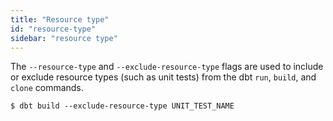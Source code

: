 ```yaml
---
title: "Resource type"
id: "resource-type"
sidebar: "resource type"
---
```


The `--resource-type` and `--exclude-resource-type` flags are used to include or exclude resource types (such as unit tests) from the dbt `run`, `build`, and `clone` commands.

<File name='Usage'>

```text
$ dbt build --exclude-resource-type UNIT_TEST_NAME

```

</File>